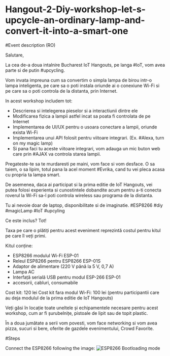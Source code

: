 # Hangout-2-Diy-workshop-let-s-upcycle-an-ordinary-lamp-and-convert-it-into-a-smart-one

#Event description (RO)

Salutare,

La cea de-a doua intalnire Bucharest IoT Hangouts, pe langa #IoT, vom avea parte si de putin #upcycling.

Vom invata impreuna cum sa convertim o simpla lampa de birou intr-o lampa inteligenta, pe care sa o poti instala oriunde ai o conexiune Wi-Fi si pe care sa o poti controla de la distanta, prin Internet.

In acest workshop includem tot:

- Descrierea si intelegerea pieselor si a interactiunii dintre ele
- Modificarea fizica a lampii astfel incat sa poata fi controlata de pe Internet
- Implementarea de UI/UX pentru o usoara conectare a lampii, oriunde exista Wi-Fi
- Implementarea unui API folosit pentru viitoare integrari. (Ex. #Alexa, turn on my magic lamp)
- Si pana faci tu aceste viitoare integrari, vom adauga un mic buton web care prin #AJAX va controla starea lampii.

Pregateste-te sa te murdaresti pe maini, vom face si vom desface.
O sa taiem, o sa lipim, totul pana la acel moment #Evrika, cand tu vei pleca acasa cu propria ta lampa smart.

De asemenea, daca ai participat si la prima editie de IoT Hangouts, vei putea folosi experienta si cunostintele dobandite acum pentru a-ti conecta roverul la Wi-Fi sa-l poti controla wireless sau programa de la distanta.

Tu ai nevoie doar de laptop, disponibilitate si de imaginatie.
#ESP8266 #diy #magicLamp #IoT #upcyling

Ce este inclus? Tot!

Taxa pe care o plătiți pentru acest eveniment reprezintă costul pentru kitul pe care îl veți primi.

Kitul conține:
- ESP8266 modulul Wi-Fi ESP-01
- Releul ESP8266 pentru ESP8266 ESP-01S
- Adaptor de alimentare (220 V până la 5 V, 0,7 A)
- Lampa AC
- Interfață serială USB pentru modul ESP-266 ESP-01
- accesorii, cabluri, consumabile

Cost kit: 120 lei
Cost kit fara modul Wi-Fi: 100 lei (pentru participantii care au deja modulul de la prima editie de IoT Hangouts)

Veți găsi în locație toate uneltele și echipamentele necesare pentru acest workshop, cum ar fi șurubelnițe, pistoale de lipit sau de topit plastic.

În a doua jumătate a serii vom povesti, vom face networking si vom avea pizza, sucuri si bere, oferite de gazdele evenimentului, Crowd Favorite.

#Steps

Connect the ESP8266 following the image:
![ESP8266 Bootloading mode](http://remotexy.com/img/help/help-esp8266-firmware-update-usbuart.png)
